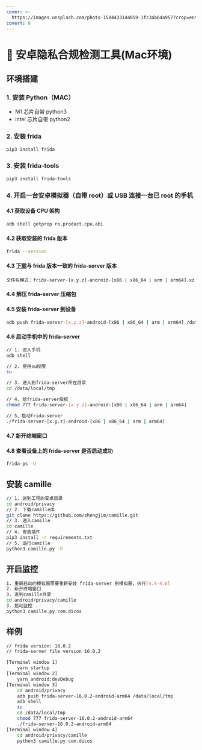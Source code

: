 ```yaml
---
cover: >-
  https://images.unsplash.com/photo-1584433144859-1fc3ab64a957?crop=entropy&cs=tinysrgb&fm=jpg&ixid=MnwxOTcwMjR8MHwxfHNlYXJjaHw0fHxwcml2YWN5fGVufDB8fHx8MTY2ODgzMjk1NQ&ixlib=rb-4.0.3&q=80
coverY: 0
---
```


# 📱 安卓隐私合规检测工具(Mac环境)

## 环境搭建

### 1. 安装 Python（MAC）

* M1 芯片自带 python3
* intel 芯片自带 python2

### 2. 安装 frida

```bash
pip3 install frida
```

### 3. 安装 frida-tools

```bash
pip3 install frida-tools
```

### 4. 开启一台安卓模拟器（自带 root）或 USB 连接一台已 root 的手机

#### **4.1 获取设备 CPU 架构**

```bash
adb shell getprop ro.product.cpu.abi
```

#### **4.2 获取安装的 frida 版本**

```bash
frida --version
```

#### **4.3** [**下载**](https://github.com/frida/frida/releases)**与 frida 版本一致的 frida-server 版本**

```
文件名模式：frida-server-[x.y.z]-android-[x86 | x86_64 | arm | arm64].xz
```

#### **4.4 解压 frida-server 压缩包**

#### **4.5 安装 frida-server 到设备**

```bash
adb push frida-server-[x.y.z]-android-[x86 | x86_64 | arm | arm64] /data/local/tmp
```

#### **4.6 启动手机中的 frida-server**

```bash
// 1. 进入手机
adb shell

// 2. 使用su权限
su

// 3. 进入到frida-server所在目录
cd /data/local/tmp

// 4. 给frida-server授权
chmod 777 frida-server-[x.y.z]-android-[x86 | x86_64 | arm | arm64]

// 5、启动frida-server
./frida-server-[x.y.z]-android-[x86 | x86_64 | arm | arm64]
```

#### **4.7 新开终端窗口**

#### **4.8 查看设备上的 frida-server 是否启动成功**

```bash
frida-ps -U
```

## 安装 camille

```bash
// 1. 进到工程的安卓目录
cd android/privacy
// 2. 下载camille库
git clone https://github.com/zhengjim/camille.git
// 3. 进入camille
cd camille
// 4. 安装插件
pip3 install -r requirements.txt
// 5. 运行camille
python3 camille.py -h
```

## 开启监控

```bash
1. 重新启动的模拟器需要重新安装 frida-server 到模拟器，执行[4.4-4.8]
2. 新开终端窗口
3. 进到camille目录
cd android/privacy/camille
3. 启动监控
python3 camille.py com.dicos
```

## 样例

```bash
// frida version: 16.0.2
// frida-server file version 16.0.2

[Terminal window 1]
    yarn startup
[Terminal window 2]
    yarn android:devDebug
[Terminal window 3]
    cd android/privacy
    adb push frida-server-16.0.2-android-arm64 /data/local/tmp
    adb shell
    su
    cd /data/local/tmp
    chmod 777 frida-server-16.0.2-android-arm64
    ./frida-server-16.0.2-android-arm64
[Terminal window 4]
    cd android/privacy/camille
    python3 camille.py com.dicos
```
